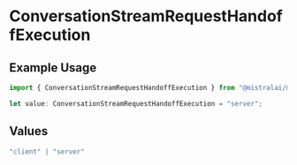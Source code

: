 # ConversationStreamRequestHandoffExecution

## Example Usage

```typescript
import { ConversationStreamRequestHandoffExecution } from "@mistralai/mistralai/models/components";

let value: ConversationStreamRequestHandoffExecution = "server";
```

## Values

```typescript
"client" | "server"
```
